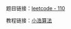 题目链接：[leetcode - 110](https://leetcode-cn.com/problems/balanced-binary-tree)

教程链接：[小浩算法](https://www.geekxh.com/1.4.%E4%BA%8C%E5%8F%89%E6%A0%91%E7%B3%BB%E5%88%97/406.html)